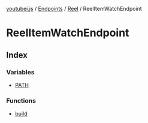 [youtubei.js](../../../../../../README.md) / [Endpoints](../../../../README.md) / [Reel](../../README.md) / ReelItemWatchEndpoint

# ReelItemWatchEndpoint

## Index

### Variables

- [PATH](variables/PATH.md)

### Functions

- [build](functions/build.md)
